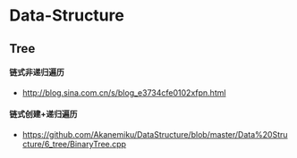 # Data-Structure
Tree
--
#### 链式非递归遍历
* http://blog.sina.com.cn/s/blog_e3734cfe0102xfpn.html

#### 链式创建+递归遍历
* https://github.com/Akanemiku/DataStructure/blob/master/Data%20Structure/6_tree/BinaryTree.cpp
